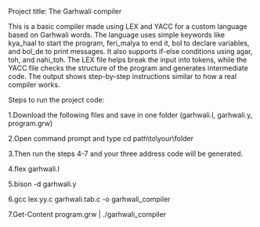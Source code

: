 Project title: The Garhwali compiler 

This is a basic compiler made using LEX and YACC for a custom language based on Garhwali words. The language uses simple keywords like kya_haal to start the program, feri_malya to end it, bol to declare variables, and bol_de to print messages. It also supports if-else conditions using agar, toh, and nahi_toh. The LEX file helps break the input into tokens, while the YACC file checks the structure of the program and generates intermediate code. The output shows step-by-step instructions similar to how a real compiler works.

Steps to run the project code:

1.Download the following files and save in one folder (garhwali.l, garhwali.y, program.grw)

2.Open command prompt and type cd path\to\your\folder

3.Then run the steps 4-7 and your three address code will be generated.

4.flex garhwali.l

5.bison -d garhwali.y

6.gcc lex.yy.c garhwali.tab.c -o garhwali_compiler

7.Get-Content program.grw | ./garhwali_compiler


